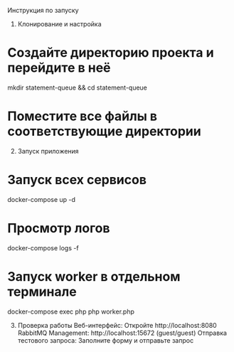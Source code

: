 Инструкция по запуску
1. Клонирование и настройка
# Создайте директорию проекта и перейдите в неё
mkdir statement-queue && cd statement-queue
# Поместите все файлы в соответствующие директории

2. Запуск приложения
# Запуск всех сервисов
docker-compose up -d
# Просмотр логов
docker-compose logs -f
# Запуск worker в отдельном терминале
docker-compose exec php php worker.php

3. Проверка работы
Веб-интерфейс: Откройте http://localhost:8080
RabbitMQ Management: http://localhost:15672 (guest/guest)
Отправка тестового запроса: Заполните форму и отправьте запрос
